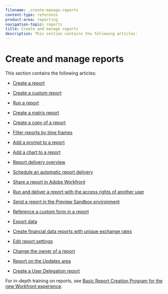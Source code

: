 ```yaml
---
filename: _create-manage-reports
content-type: reference
product-area: reporting
navigation-topic: reports
title: Create and manage reports
description: This section contains the following articles:
---
```


# Create and manage reports

This section contains the following articles:

* [Create a report](../../../reports-and-dashboards/reports/creating-and-managing-reports/create-report.md) 
* [Create a custom report](../../../reports-and-dashboards/reports/creating-and-managing-reports/create-custom-report.md) 
* [Run a report](../../../reports-and-dashboards/reports/creating-and-managing-reports/run-report.md) 
* [Create a matrix report](../../../reports-and-dashboards/reports/creating-and-managing-reports/create-matrix-report.md) 
* [Create a copy of a report](../../../reports-and-dashboards/reports/creating-and-managing-reports/create-copy-report.md) 
* [Filter reports by time frames](../../../reports-and-dashboards/reports/creating-and-managing-reports/filter-reports-time-frames.md) 
* [Add a prompt to a report](../../../reports-and-dashboards/reports/creating-and-managing-reports/add-prompt-report.md) 
* [Add a chart to a report](../../../reports-and-dashboards/reports/creating-and-managing-reports/add-chart-report.md) 
* [Report delivery overview](../../../reports-and-dashboards/reports/creating-and-managing-reports/set-up-report-deliveries.md) 
* [Schedule an automatic report delivery](../../../reports-and-dashboards/reports/creating-and-managing-reports/set-up-automatic-report-delivery.md) 
* [Share a report in Adobe Workfront](../../../reports-and-dashboards/reports/creating-and-managing-reports/share-report.md) 
* [Run and deliver a report with the access rights of another user](../../../reports-and-dashboards/reports/creating-and-managing-reports/run-deliver-report-access-rights-another-user.md) 
* [Send a report in the Preview Sandbox environment](../../../reports-and-dashboards/reports/creating-and-managing-reports/send-report-preview-sandbox-environment.md) 
* [Reference a custom form in a report](../../../reports-and-dashboards/reports/creating-and-managing-reports/reference-custom-form-report.md) 
* [Export data](../../../reports-and-dashboards/reports/creating-and-managing-reports/export-data.md) 
* [Create financial data reports with unique exchange rates](../../../reports-and-dashboards/reports/creating-and-managing-reports/create-financial-data-reports-unique-exchange-rates.md) 
* [Edit report settings](../../../reports-and-dashboards/reports/creating-and-managing-reports/edit-report-settings.md) 
* [Change the owner of a report](../../../reports-and-dashboards/reports/creating-and-managing-reports/change-owner-report.md) 
* [Report on the Updates area](../../../reports-and-dashboards/reports/creating-and-managing-reports/create-journal-entry-report.md) 
* [Create a User Delegation report](../../../reports-and-dashboards/reports/creating-and-managing-reports/create-user-delegation-report.md)

  <!--
  <li data-mc-conditions="QuicksilverOrClassic.Draft mode">&nbsp;</li>
  -->

For in-depth training on reports, see [Basic Report Creation Program for the new Workfront experience](https://one.workfront.com/s/basic-report-creation-program).
